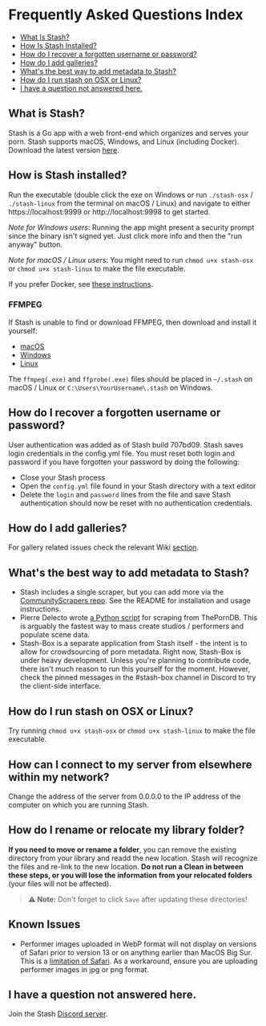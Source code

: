 # Frequently Asked Questions Index
- [What Is Stash?](#what-is-stash)
- [How Is Stash Installed?](#how-is-stash-installed)
- [How do I recover a forgotten username or password?](#how-do-i-recover-a-forgotten-username-or-password)
- [How do I add galleries?](#how-do-i-add-galleries)
- [What's the best way to add metadata to Stash?](#whats-the-best-way-to-add-metadata-to-stash)
- [How do I run stash on OSX or Linux?](#how-do-i-run-stash-on-osx-or-linux)
- [I have a question not answered here.](#i-have-a-question-not-answered-here)

## What is Stash?
Stash is a Go app with a web front-end which organizes and serves your porn. Stash supports macOS, Windows, and Linux (including Docker). Download the latest version [here](https://github.com/stashapp/stash/releases).

## How is Stash installed?
Run the executable (double click the exe on Windows or run `./stash-osx` / `./stash-linux` from the terminal on macOS / Linux) and navigate to either https://localhost:9999 or http://localhost:9998 to get started.

_Note for Windows users_: Running the app might present a security prompt since the binary isn't signed yet. Just click more info and then the "run anyway" button.

_Note for macOS / Linux users_: You might need to run `chmod u+x stash-osx` or `chmod u+x stash-linux` to make the file executable.

If you prefer Docker, see [these instructions](https://github.com/stashapp/stash/blob/develop/docker/production/README.md).

### FFMPEG
If Stash is unable to find or download FFMPEG, then download and install it yourself:

* [macOS](https://ffmpeg.zeranoe.com/builds/macos64/static/ffmpeg-4.0-macos64-static.zip)
* [Windows](https://ffmpeg.zeranoe.com/builds/win64/static/ffmpeg-4.0-win64-static.zip)
* [Linux](https://johnvansickle.com/ffmpeg/releases/ffmpeg-release-amd64-static.tar.xz)

The `ffmpeg(.exe)` and `ffprobe(.exe)` files should be placed in `~/.stash` on macOS / Linux or `C:\Users\YourUsername\.stash` on Windows.

## How do I recover a forgotten username or password?
User authentication was added as of Stash build 707bd09. Stash saves login credentials in the config.yml file. You must reset both login and password if you have forgotten your password by doing the following:
* Close your Stash process
* Open the `config.yml` file found in your Stash directory with a text editor
* Delete the `login` and `password` lines from the file and save
Stash authentication should now be reset with no authentication credentials.

## How do I add galleries?
For gallery related issues check the relevant Wiki [section](https://github.com/stashapp/stash/wiki/Galleries).

## What's the best way to add metadata to Stash?

* Stash includes a single scraper, but you can add more via the [CommunityScrapers repo](https://github.com/stashapp/CommunityScrapers). See the README for installation and usage instructions.
* Pierre Delecto wrote [a Python script](https://github.com/pierre-delecto/stash_theporndb_scraper) for scraping from ThePornDB. This is arguably the fastest way to mass create studios / performers and populate scene data.
* Stash-Box is a separate application from Stash itself - the intent is to allow for crowdsourcing of porn metadata. Right now, Stash-Box is under heavy development. Unless you're planning to contribute code, there isn't much reason to run this yourself for the moment. However, check the pinned messages in the #stash-box channel in Discord to try the client-side interface.

## How do I run stash on OSX or Linux?

Try running `chmod u+x stash-osx` or `chmod u+x stash-linux` to make the file executable.

## How can I connect to my server from elsewhere within my network?

Change the address of the server from 0.0.0.0 to the IP address of the computer on which you are running Stash.

## How do I rename or relocate my library folder?
**If you need to move or rename a folder**, you can remove the existing directory from your library and readd the new location. Stash will recognize the files and re-link to the new location. **Do not run a Clean in between these steps, or you will lose the information from your relocated folders** (your files will not be affected).

> **⚠️ Note:** Don't forget to click `Save` after updating these directories!

## Known Issues
- Performer images uploaded in WebP format will not display on versions of Safari prior to version 13 or on anything earlier than MacOS Big Sur. This is a [limitation of Safari](https://caniuse.com/webp).  As a workaround, ensure you are uploading performer images in jpg or png format.

## I have a question not answered here.
Join the Stash [Discord server](https://discord.gg/2TsNFKt).